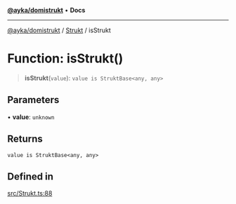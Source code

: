 [**@ayka/domistrukt**](../../../README.md) • **Docs**

***

[@ayka/domistrukt](../../../globals.md) / [Strukt](../README.md) / isStrukt

# Function: isStrukt()

> **isStrukt**(`value`): `value is StruktBase<any, any>`

## Parameters

• **value**: `unknown`

## Returns

`value is StruktBase<any, any>`

## Defined in

[src/Strukt.ts:88](https://github.com/AndreyMork/domistrukt/blob/afa9cf17027abfba6baa33ec45e8c09e6e425aa7/src/Strukt.ts#L88)
